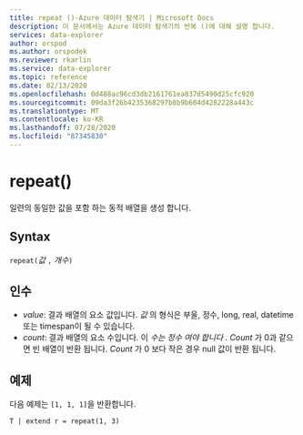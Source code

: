 ```yaml
---
title: repeat ()-Azure 데이터 탐색기 | Microsoft Docs
description: 이 문서에서는 Azure 데이터 탐색기의 반복 ()에 대해 설명 합니다.
services: data-explorer
author: orspod
ms.author: orspodek
ms.reviewer: rkarlin
ms.service: data-explorer
ms.topic: reference
ms.date: 02/13/2020
ms.openlocfilehash: 0d488ac96cd3db2161761ea837d5490d25cfc920
ms.sourcegitcommit: 09da3f26b4235368297b8b9b604d4282228a443c
ms.translationtype: MT
ms.contentlocale: ko-KR
ms.lasthandoff: 07/28/2020
ms.locfileid: "87345830"
---
```

# <a name="repeat"></a>repeat()

일련의 동일한 값을 포함 하는 동적 배열을 생성 합니다.

## <a name="syntax"></a>Syntax

`repeat(`*값* `,` *개수*`)` 

## <a name="arguments"></a>인수

* *value*: 결과 배열의 요소 값입니다. *값* 의 형식은 부울, 정수, long, real, datetime 또는 timespan이 될 수 있습니다.   
* *count*: 결과 배열의 요소 수입니다. 이 *수는 정수 여야 합니다* .
*Count* 가 0과 같으면 빈 배열이 반환 됩니다.
*Count* 가 0 보다 작은 경우 null 값이 반환 됩니다. 

## <a name="examples"></a>예제

다음 예제는 `[1, 1, 1]`을 반환합니다.

```kusto
T | extend r = repeat(1, 3)
```